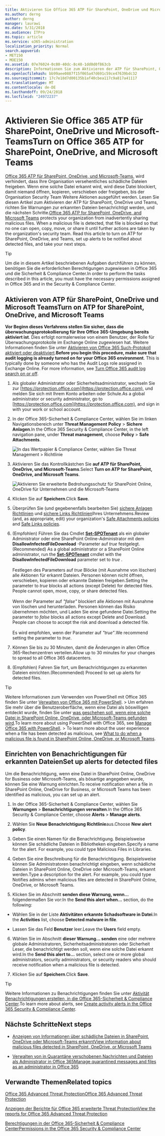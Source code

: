 ```yaml
---
title: Aktivieren Sie Office 365 ATP für SharePoint, OneDrive und Microsoft-Teams
ms.author: derng
author: derng
manager: laurawi
ms.date: 5/31/2018
ms.audience: ITPro
ms.topic: article
ms.service: o365-administration
localization_priority: Normal
search.appverid:
- MET150
- MOE150
ms.assetid: 07e76024-0c80-40dc-8c48-1dd0d0f863cb
description: Informationen Sie zum Aktivieren der ATP für SharePoint, OneDrive und Teams, einschließlich wie Warnungen für erkannten Dateien festgelegt.
ms.openlocfilehash: bb99aee0887f15f065a47d691c59ce47639bdc32
ms.sourcegitcommit: 17c7e18d7d00135b1af40cbea117c9a817a41117
ms.translationtype: MT
ms.contentlocale: de-DE
ms.lasthandoff: 09/24/2018
ms.locfileid: "24972237"
---
```

# <a name="turn-on-office-365-atp-for-sharepoint-onedrive-and-microsoft-teams"></a><span data-ttu-id="fc0e7-103">Aktivieren Sie Office 365 ATP für SharePoint, OneDrive und Microsoft-Teams</span><span class="sxs-lookup"><span data-stu-id="fc0e7-103">Turn on Office 365 ATP for SharePoint, OneDrive, and Microsoft Teams</span></span>

<span data-ttu-id="fc0e7-p101">[Office 365 ATP für SharePoint, OneDrive, und Microsoft-Teams,](atp-for-spo-odb-and-teams.md) wird verhindert, dass Ihre Organisation versehentliches schädliche Dateien freigeben. Wenn eine solche Datei erkannt wird, wird diese Datei blockiert, damit niemand öffnen, kopieren, verschieben oder freigeben, bis der Organisation Security Team Weitere Aktionen ausgeführt werden. Lesen Sie diesen Artikel zum Aktivieren der ATP für SharePoint, OneDrive und Teams, richten Sie Warnungen zur erkannten Dateien benachrichtigt werden, und die nächsten Schritte.</span><span class="sxs-lookup"><span data-stu-id="fc0e7-p101">[Office 365 ATP for SharePoint, OneDrive, and Microsoft Teams](atp-for-spo-odb-and-teams.md) protects your organization from inadvertently sharing malicious files. When a malicious file is detected, that file is blocked so that no one can open, copy, move, or share it until further actions are taken by the organization's security team. Read this article to turn on ATP for SharePoint, OneDrive, and Teams, set up alerts to be notified about detected files, and take your next steps.</span></span> 
  
> [!TIP]
> <span data-ttu-id="fc0e7-107">Um die in diesem Artikel beschriebenen Aufgaben durchführen zu können, benötigen Sie die erforderlichen Berechtigungen zugewiesen in Office 365 und die Sicherheit &amp; Compliance Center.</span><span class="sxs-lookup"><span data-stu-id="fc0e7-107">In order to perform the tasks described in this article, you must have the necessary permissions assigned in Office 365 and in the Security &amp; Compliance Center.</span></span>
  
## <a name="turn-on-atp-for-sharepoint-onedrive-and-microsoft-teams"></a><span data-ttu-id="fc0e7-108">Aktivieren von ATP für SharePoint, OneDrive und Microsoft Teams</span><span class="sxs-lookup"><span data-stu-id="fc0e7-108">Turn on ATP for SharePoint, OneDrive, and Microsoft Teams</span></span>

 <span data-ttu-id="fc0e7-p102">**Vor Beginn dieses Verfahrens stellen Sie sicher, dass die überwachungsprotokollierung für Ihre Office 365-Umgebung bereits aktiviert ist**. Dies erfolgt normalerweise von einem Benutzer, der Rolle für Überwachungsprotokolle im Exchange Online zugewiesen hat. Weitere Informationen finden Sie unter [Aktivieren von Office 365 Such-Protokoll aktiviert oder deaktiviert](turn-audit-log-search-on-or-off.md).</span><span class="sxs-lookup"><span data-stu-id="fc0e7-p102">**Before you begin this procedure, make sure that audit logging is already turned on for your Office 365 environment**. This is typically done by someone who has the Audit Logs role assigned in Exchange Online. For more information, see [Turn Office 365 audit log search on or off](turn-audit-log-search-on-or-off.md).</span></span>
  
1. <span data-ttu-id="fc0e7-112">Als globaler Administrator oder Sicherheitsadministrator, wechseln Sie zur [https://protection.office.com](https://protection.office.com), und melden Sie sich mit Ihrem Konto arbeiten oder Schule.</span><span class="sxs-lookup"><span data-stu-id="fc0e7-112">As a global administrator or security administrator, go to [https://protection.office.com](https://protection.office.com), and sign in with your work or school account.</span></span>
    
2. <span data-ttu-id="fc0e7-113">In der Office 365-Sicherheit &amp; Compliance Center, wählen Sie im linken Navigationsbereich unter **Threat Management** **Policy** \> **Sichere Anlagen**.</span><span class="sxs-lookup"><span data-stu-id="fc0e7-113">In the Office 365 Security &amp; Compliance Center, in the left navigation pane, under **Threat management**, choose **Policy** \> **Safe Attachments**.</span></span>
    
    ![In das Wertpapier &amp; Compliance Center, wählen Sie Threat Management \> Richtlinie](media/08849c91-f043-4cd1-a55e-d440c86442f2.png)
  
3. <span data-ttu-id="fc0e7-115">Aktivieren Sie das Kontrollkästchen Sie **auf ATP für SharePoint, OneDrive, und Microsoft-Teams**.</span><span class="sxs-lookup"><span data-stu-id="fc0e7-115">Select **Turn on ATP for SharePoint, OneDrive, and Microsoft Teams**.</span></span>
    
    ![Aktivieren Sie erweiterte Bedrohungsschutz für SharePoint Online, OneDrive für Unternehmen und die Microsoft-Teams](media/48cfaace-59cc-4e60-bf86-05ff6b99bdbf.png)
  
4. <span data-ttu-id="fc0e7-117">Klicken Sie auf **Speichern**.</span><span class="sxs-lookup"><span data-stu-id="fc0e7-117">Click **Save**.</span></span>
    
5. <span data-ttu-id="fc0e7-118">Überprüfen Sie (und gegebenenfalls bearbeiten Sie) [sichere Anlagen Richtlinien](set-up-atp-safe-attachments-policies.md) und [sichere Links Richtlinien](set-up-atp-safe-links-policies.md)Ihres Unternehmens.</span><span class="sxs-lookup"><span data-stu-id="fc0e7-118">Review (and, as appropriate, edit) your organization's [Safe Attachments policies](set-up-atp-safe-attachments-policies.md) and [Safe Links policies](set-up-atp-safe-links-policies.md).</span></span>
    
6. <span data-ttu-id="fc0e7-119">(Empfohlen) Führen Sie das Cmdlet **[Set-SPOTenant](https://docs.microsoft.com/powershell/module/sharepoint-online/Set-SPOTenant?view=sharepoint-ps)** als ein globaler Administrator oder eine SharePoint Online-Administrator mit dem **DisallowInfectedFileDownload** -Parameter auf *true* festgelegt.</span><span class="sxs-lookup"><span data-stu-id="fc0e7-119">(Recommended) As a global administrator or a SharePoint Online administrator, run the **[Set-SPOTenant](https://docs.microsoft.com/powershell/module/sharepoint-online/Set-SPOTenant?view=sharepoint-ps)** cmdlet with the **DisallowInfectedFileDownload** parameter set to  *true*  .</span></span> <br/><br/><span data-ttu-id="fc0e7-p103">Festlegen des Parameters auf *true* Blöcke (mit Ausnahme von löschen) alle Aktionen für erkannt Dateien. Personen können nicht öffnen, verschieben, kopieren oder erkannte Dateien freigeben.</span><span class="sxs-lookup"><span data-stu-id="fc0e7-p103">Setting the parameter to *true* blocks all actions (except Delete) for detected files. People cannot open, move, copy, or share detected files. </span></span><br/><br/><span data-ttu-id="fc0e7-p104">Wenn der Parameter auf *"false"* blockiert alle Aktionen mit Ausnahme von löschen und herunterladen. Personen können das Risiko übernehmen möchten, und Laden Sie eine gefundene Datei.</span><span class="sxs-lookup"><span data-stu-id="fc0e7-p104">Setting the parameter to *false* blocks all actions except Delete and Download. People can choose to accept the risk and download a detected file. </span></span><br/><br/><span data-ttu-id="fc0e7-124">Es wird empfohlen, wenn der Parameter auf *"true"*.</span><span class="sxs-lookup"><span data-stu-id="fc0e7-124">We recommend setting the parameter to *true*.</span></span> 
   
7. <span data-ttu-id="fc0e7-125">Können Sie bis zu 30 Minuten, damit die Änderungen in allen Office 365-Rechenzentren verteilen.</span><span class="sxs-lookup"><span data-stu-id="fc0e7-125">Allow up to 30 minutes for your changes to spread to all Office 365 datacenters.</span></span>
    
8. <span data-ttu-id="fc0e7-126">(Empfohlen) Fahren Sie fort, um Benachrichtigungen zu erkannten Dateien einrichten.</span><span class="sxs-lookup"><span data-stu-id="fc0e7-126">(Recommended) Proceed to set up alerts for detected files.</span></span>
    
> [!TIP]
> <span data-ttu-id="fc0e7-p105">Weitere Informationen zum Verwenden von PowerShell mit Office 365 finden Sie unter [Verwalten von Office 365 mit PowerShell](https://docs.microsoft.com/office365/enterprise/powershell/manage-office-365-with-office-365-powershell). > Um erfahren Sie mehr über die Benutzeroberfläche, wenn eine Datei als böswilligen entdeckt wurde, finden Sie unter [was geschehen soll, wenn eine solche Datei in SharePoint Online, OneDrive, oder Microsoft-Teams gefunden wird](https://support.office.com/article/01e902ad-a903-4e0f-b093-1e1ac0c37ad2).</span><span class="sxs-lookup"><span data-stu-id="fc0e7-p105">To learn more about using PowerShell with Office 365, see [Manage Office 365 with PowerShell](https://docs.microsoft.com/office365/enterprise/powershell/manage-office-365-with-office-365-powershell). > To learn more about the user experience when a file has been detected as malicious, see [What to do when a malicious file is found in SharePoint Online, OneDrive, or Microsoft Teams](https://support.office.com/article/01e902ad-a903-4e0f-b093-1e1ac0c37ad2).</span></span> 
  
## <a name="set-up-alerts-for-detected-files"></a><span data-ttu-id="fc0e7-129">Einrichten von Benachrichtigungen für erkannten Dateien</span><span class="sxs-lookup"><span data-stu-id="fc0e7-129">Set up alerts for detected files</span></span>

<span data-ttu-id="fc0e7-130">Um die Benachrichtigung, wenn eine Datei in SharePoint Online, OneDrive for Business oder Microsoft-Teams, als bösartige angegeben wurde, können Sie eine Warnung einrichten.</span><span class="sxs-lookup"><span data-stu-id="fc0e7-130">To receive notification when a file in SharePoint Online, OneDrive for Business, or Microsoft Teams has been identified as malicious, you can set up an alert.</span></span>
  
1. <span data-ttu-id="fc0e7-131">In der Office 365-Sicherheit &amp; Compliance Center, wählen Sie **Warnungen** \> **Benachrichtigungen verwalten**.</span><span class="sxs-lookup"><span data-stu-id="fc0e7-131">In the Office 365 Security &amp; Compliance Center, choose **Alerts** \> **Manage alerts**.</span></span>
    
2. <span data-ttu-id="fc0e7-132">Wählen Sie **Neue Benachrichtigung Richtlinie**aus.</span><span class="sxs-lookup"><span data-stu-id="fc0e7-132">Choose **New alert policy**.</span></span>
    
3. <span data-ttu-id="fc0e7-p106">Geben Sie einen Namen für die Benachrichtigung. Beispielsweise können Sie schädliche Dateien in Bibliotheken eingeben.</span><span class="sxs-lookup"><span data-stu-id="fc0e7-p106">Specify a name for the alert. For example, you could type Malicious Files in Libraries.</span></span>
    
4. <span data-ttu-id="fc0e7-p107">Geben Sie eine Beschreibung für die Benachrichtigung. Beispielsweise können Sie Administratoren benachrichtigt eingeben, wenn schädliche Dateien in SharePoint Online, OneDrive oder Microsoft-Teams, erkannt werden.</span><span class="sxs-lookup"><span data-stu-id="fc0e7-p107">Type a description for the alert. For example, you could type Notifies admins when malicious files are detected in SharePoint Online, OneDrive, or Microsoft Teams.</span></span>
    
5. <span data-ttu-id="fc0e7-137">Klicken Sie im Abschnitt **senden diese Warnung, wenn...** folgendermaßen Sie vor:</span><span class="sxs-lookup"><span data-stu-id="fc0e7-137">In the **Send this alert when...** section, do the following:</span></span> 
    
  - <span data-ttu-id="fc0e7-138">Wählen Sie in der Liste **Aktivitäten** **erkannte Schadsoftware in Datei**.</span><span class="sxs-lookup"><span data-stu-id="fc0e7-138">In the **Activities** list, choose **Detected malware in file**.</span></span>
    
  - <span data-ttu-id="fc0e7-139">Lassen Sie das Feld **Benutzer** leer.</span><span class="sxs-lookup"><span data-stu-id="fc0e7-139">Leave the **Users** field empty.</span></span> 
    
6. <span data-ttu-id="fc0e7-140">Wählen Sie im Abschnitt **dieser Warnung... senden** eine oder mehrere globale Administratoren, Sicherheitsadministratoren oder Sicherheit Leser, die benachrichtigt werden soll, wenn eine solche Datei erkannt wird.</span><span class="sxs-lookup"><span data-stu-id="fc0e7-140">In the **Send this alert to...** section, select one or more global administrators, security administrators, or security readers who should receive notification when a malicious file is detected.</span></span> 
    
7. <span data-ttu-id="fc0e7-141">Klicken Sie auf **Speichern**.</span><span class="sxs-lookup"><span data-stu-id="fc0e7-141">Click **Save**.</span></span>
    
> [!TIP]
> <span data-ttu-id="fc0e7-142">Weitere Informationen zu Benachrichtigungen finden Sie unter [Aktivität Benachrichtigungen erstellen, in die Office 365-Sicherheit &amp; Compliance Center](create-activity-alerts.md).</span><span class="sxs-lookup"><span data-stu-id="fc0e7-142">To learn more about alerts, see [Create activity alerts in the Office 365 Security &amp; Compliance Center](create-activity-alerts.md).</span></span> 
  
## <a name="next-steps"></a><span data-ttu-id="fc0e7-143">Nächste Schritte</span><span class="sxs-lookup"><span data-stu-id="fc0e7-143">Next steps</span></span>

- [<span data-ttu-id="fc0e7-144">Anzeigen von Informationen über schädliche Dateien in SharePoint, OneDrive oder Microsoft-Teams erkannt</span><span class="sxs-lookup"><span data-stu-id="fc0e7-144">View information about malicious files detected in SharePoint, OneDrive, or Microsoft Teams</span></span>](malicious-files-detected-in-spo-odb-or-teams.md)
    
- [<span data-ttu-id="fc0e7-145">Verwalten von in Quarantäne verschobenen Nachrichten und Dateien als Administrator in Office 365</span><span class="sxs-lookup"><span data-stu-id="fc0e7-145">Manage quarantined messages and files as an administrator in Office 365</span></span>](manage-quarantined-messages-and-files.md)
    
## <a name="related-topics"></a><span data-ttu-id="fc0e7-146">Verwandte Themen</span><span class="sxs-lookup"><span data-stu-id="fc0e7-146">Related topics</span></span>

[<span data-ttu-id="fc0e7-147">Office 365 Advanced Threat Protection</span><span class="sxs-lookup"><span data-stu-id="fc0e7-147">Office 365 Advanced Threat Protection</span></span>](office-365-atp.md)
  
[<span data-ttu-id="fc0e7-148">Anzeigen der Berichte für Office 365 erweiterte Threat Protection</span><span class="sxs-lookup"><span data-stu-id="fc0e7-148">View the reports for Office 365 Advanced Threat Protection</span></span>](view-reports-for-atp.md)
  
[<span data-ttu-id="fc0e7-149">Berechtigungen in der Office 365-Sicherheit &amp; Compliance Center</span><span class="sxs-lookup"><span data-stu-id="fc0e7-149">Permissions in the Office 365 Security &amp; Compliance Center</span></span>](permissions-in-the-security-and-compliance-center.md)
  

